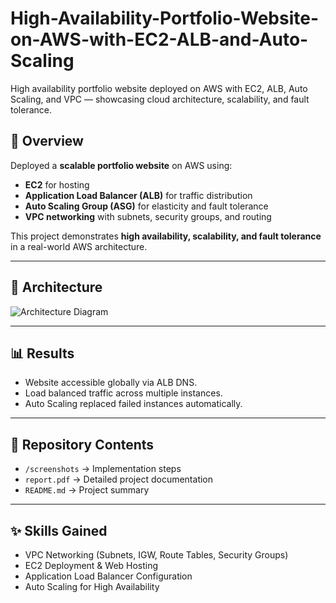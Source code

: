 # High-Availability-Portfolio-Website-on-AWS-with-EC2-ALB-and-Auto-Scaling
High availability portfolio website deployed on AWS with EC2, ALB, Auto Scaling, and VPC — showcasing cloud architecture, scalability, and fault tolerance.

## 📌 Overview  
Deployed a **scalable portfolio website** on AWS using:  
- **EC2** for hosting  
- **Application Load Balancer (ALB)** for traffic distribution  
- **Auto Scaling Group (ASG)** for elasticity and fault tolerance  
- **VPC networking** with subnets, security groups, and routing  
 
This project demonstrates **high availability, scalability, and fault tolerance** in a real-world AWS architecture.  

---

## 🚀 Architecture  
![Architecture Diagram](screenshots/architecture.png)  

---

## 📊 Results  
- Website accessible globally via ALB DNS.  
- Load balanced traffic across multiple instances.  
- Auto Scaling replaced failed instances automatically.  

---

## 📂 Repository Contents  
- `/screenshots` → Implementation steps   
- `report.pdf` → Detailed project documentation  
- `README.md` → Project summary  

---

## ✨ Skills Gained  
- VPC Networking (Subnets, IGW, Route Tables, Security Groups)  
- EC2 Deployment & Web Hosting  
- Application Load Balancer Configuration  
- Auto Scaling for High Availability  
